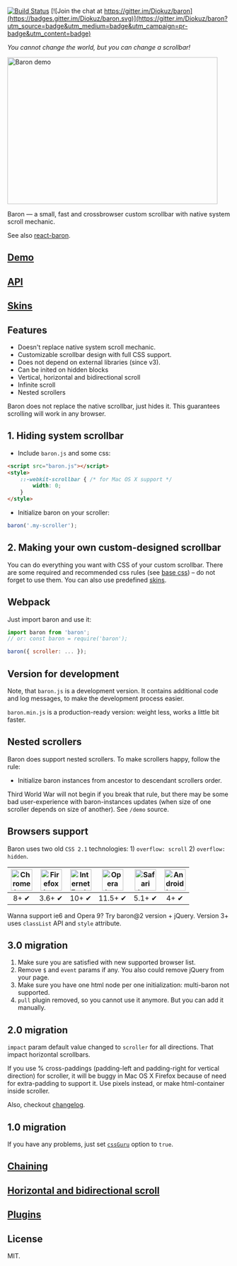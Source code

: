 [![Build Status](https://travis-ci.org/Diokuz/baron.svg)](https://travis-ci.org/Diokuz/baron) [![Join the chat at https://gitter.im/Diokuz/baron](https://badges.gitter.im/Diokuz/baron.svg)](https://gitter.im/Diokuz/baron?utm_source=badge&utm_medium=badge&utm_campaign=pr-badge&utm_content=badge)

*You cannot change the world, but you can change a scrollbar!*

<img src="http://diokuz.github.io/pics/demo.gif" width="475px" height="331px" alt="Baron demo">

Baron — a small, fast and crossbrowser custom scrollbar with native system scroll mechanic.

See also [react-baron](https://github.com/Diokuz/react-baron).

## [Demo](http://diokuz.github.io/baron/)

## [API](docs/api.md)

## [Skins](skins/)

## Features

- Doesn't replace native system scroll mechanic.
- Customizable scrollbar design with full CSS support.
- Does not depend on external libraries (since v3).
- Can be inited on hidden blocks
- Vertical, horizontal and bidirectional scroll
- Infinite scroll
- Nested scrollers

Baron does not replace the native scrollbar, just hides it. This guarantees scrolling will work in any browser.

## 1. Hiding system scrollbar

* Include `baron.js` and some css:

```html
<script src="baron.js"></script>
<style>
    ::-webkit-scrollbar { /* for Mac OS X support */
        width: 0;
    }
</style>
```

* Initialize baron on your scroller:

```js
baron('.my-scroller');
```

## 2. Making your own custom-designed scrollbar

You can do everything you want with CSS of your custom scrollbar. There are some required and recommended css rules (see [base css](baron.css)) – do not forget to use them. You can also use predefined [skins](skins/).

## Webpack

Just import baron and use it:

```js
import baron from 'baron';
// or: const baron = require('baron');

baron({ scroller: ... });
```

## Version for development

Note, that `baron.js` is a development version. It contains additional code and log messages, to make the development process easier.

`baron.min.js` is a production-ready version: weight less, works a little bit faster.

## Nested scrollers

Baron does support nested scrollers. To make scrollers happy, follow the rule:

* Initialize baron instances from ancestor to descendant scrollers order.

Third World War will not begin if you break that rule, but there may be some bad user-experience with baron-instances updates (when size of one scroller depends on size of another). See `/demo` source.

## Browsers support

Baron uses two old `CSS 2.1` technologies: 1) `overflow: scroll` 2) `overflow: hidden`.

| <img src="http://diokuz.github.io/pics/chrome.png" width="48px" height="48px" alt="Chrome logo"> | <img src="http://diokuz.github.io/pics/firefox.png" width="48px" height="48px" alt="Firefox logo"> | <img src="http://diokuz.github.io/pics/ie.png" width="48px" height="48px" alt="Internet Explorer logo"> | <img src="http://diokuz.github.io/pics/opera.png" width="48px" height="48px" alt="Opera logo"> | <img src="http://diokuz.github.io/pics/safari.png" width="48px" height="48px" alt="Safari logo"> | <img src="http://diokuz.github.io/pics/android.png" width="48px" height="48px" alt="Android browser logo"> |
|:---:|:---:|:---:|:---:|:---:|:---:|
| 8+ ✔ | 3.6+ ✔ | 10+ ✔ | 11.5+ ✔ | 5.1+ ✔ | 4+ ✔ |

Wanna support ie6 and Opera 9? Try baron@2 version + jQuery. Version 3+ uses `classList` API and `style` attribute.

## 3.0 migration

1. Make sure you are satisfied with new supported browser list.
2. Remove `$` and `event` params if any. You also could remove jQuery from your page.
3. Make sure you have one html node per one initialization: multi-baron not supported.
4. `pull` plugin removed, so you cannot use it anymore. But you can add it manually.

## 2.0 migration

`impact` param default value changed to `scroller` for all directions. That impact horizontal scrollbars.

If you use % cross-paddings (padding-left and padding-right for vertical direction) for scroller, it will be buggy in Mac OS X Firefox because of need for extra-padding to support it. Use pixels instead, or make html-container inside scroller.

Also, checkout [changelog](changelog.md).

## 1.0 migration

If you have any problems, just set [`cssGuru`](docs/api.md) option to `true`.

## [Chaining](docs/chaining.md)

## [Horizontal and bidirectional scroll](docs/bidir.md)

## [Plugins](docs/plugins.md)

## License

MIT.
